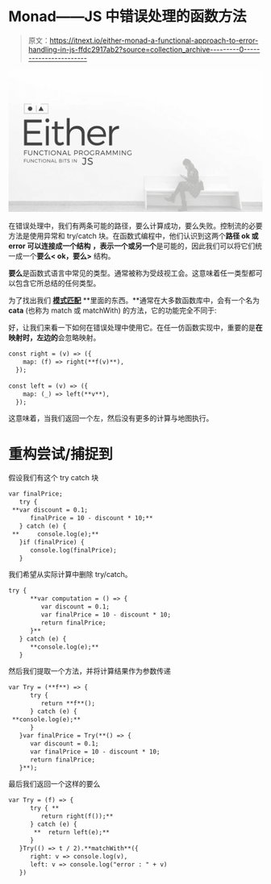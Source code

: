 # Monad——JS 中错误处理的函数方法

> 原文：<https://itnext.io/either-monad-a-functional-approach-to-error-handling-in-js-ffdc2917ab2?source=collection_archive---------0----------------------->

![](img/534f1e4c2d520b40a0397d56808a3c48.png)

在错误处理中，我们有两条可能的路径，要么计算成功，要么失败。控制流的必要方法是使用异常和 try/catch 块。在函数式编程中，他们认识到这两个**路径 ok 或 error 可以连接成一个结构** **，表示一个或另一个**是可能的，因此我们可以将它们统一成一个**要么< ok，要么>** 结构。

**要么**是函数式语言中常见的类型。通常被称为受歧视工会。这意味着任一类型都可以包含它所总结的任何类型。

为了找出我们 [**模式匹配**](https://en.wikipedia.org/wiki/Pattern_matching) **里面的东西。**通常在大多数函数库中，会有一个名为 **cata** (也称为 match 或 matchWith) 的方法，它的功能完全不同于:

好，让我们来看一下如何在错误处理中使用它。在任一仿函数实现中，重要的是**在映射时，左边的**会忽略映射。

```
const right = (v) => ({ 
    map: (f) => right(**f(v)**),    
  });

const left = (v) => ({ 
    map: (_) => left(**v**),  
  });
```

这意味着，当我们返回一个左，然后没有更多的计算与地图执行。

# 重构尝试/捕捉到

假设我们有这个 try catch 块

```
var finalPrice;
   try {
 **var discount = 0.1;
      finalPrice = 10 - discount * 10;**
   } catch (e) {
 **     console.log(e);**
   }if (finalPrice) {
      console.log(finalPrice);
   }
```

我们希望从实际计算中删除 try/catch。

```
try {
      **var computation = () => {
         var discount = 0.1;
         var finalPrice = 10 - discount * 10;
         return finalPrice;
      }**
   } catch (e) {
      **console.log(e);**
   }
```

然后我们提取一个方法，并将计算结果作为参数传递

```
var Try = (**f**) => {
      try {
         return **f**();
      } catch (e) {
 **console.log(e);**
      }
   }var finalPrice = Try(**() => {
      var discount = 0.1;
      var finalPrice = 10 - discount * 10;
      return finalPrice;
   }**);
```

最后我们返回一个这样的要么

```
var Try = (f) => {
      try { **
         return right(f());**
      } catch (e) {
       **  return left(e);**
      }
   }Try(() => t / 2).**matchWith**({
      right: v => console.log(v),
      left: v => console.log("error : " + v)
   })
```